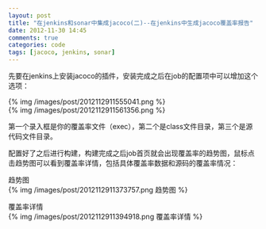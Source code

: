 ```yaml
---
layout: post
title: "在jenkins和sonar中集成jacoco(二)--在jenkins中生成jacoco覆盖率报告"
date: 2012-11-30 14:45
comments: true
categories: code
tags: [jacoco, jenkins, sonar]
---
```

  
先要在jenkins上安装jacoco的插件，安装完成之后在job的配置项中可以增加这个选项：  

<!--more-->
{% img /images/post/2012112911555041.png %}  
{% img /images/post/2012112911561356.png %}
  
第一个录入框是你的覆盖率文件（exec），第二个是class文件目录，第三个是源代码文件目录。  
  
配置好了之后进行构建，构建完成之后job首页就会出现覆盖率的趋势图，鼠标点击趋势图可以看到覆盖率详情，包括具体覆盖率数据和源码的覆盖率情况：  

趋势图  
{% img /images/post/2012112911373757.png 趋势图 %}
  
覆盖率详情    
{% img /images/post/2012112911394918.png 覆盖率详情 %}
  
